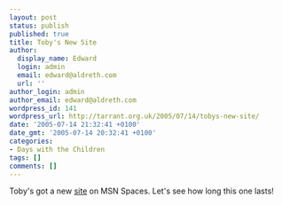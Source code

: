 ```yaml
---
layout: post
status: publish
published: true
title: Toby's New Site
author:
  display_name: Edward
  login: admin
  email: edward@aldreth.com
  url: ''
author_login: admin
author_email: edward@aldreth.com
wordpress_id: 141
wordpress_url: http://tarrant.org.uk/2005/07/14/tobys-new-site/
date: '2005-07-14 21:32:41 +0100'
date_gmt: '2005-07-14 20:32:41 +0100'
categories:
- Days with the Children
tags: []
comments: []
---
```

<p>Toby's got a new <a href="http://spaces.msn.com/members/TobyAndrews/">site</a> on MSN Spaces.  Let's see how long this one lasts!</p>
